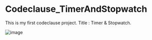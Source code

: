 # Codeclause_TimerAndStopwatch
This is my first codeclause project. Title : Timer &amp; Stopwatch.

![image](https://user-images.githubusercontent.com/92968671/233369645-9418c40f-392e-41c5-8a0c-7667f75e5dbb.png)

